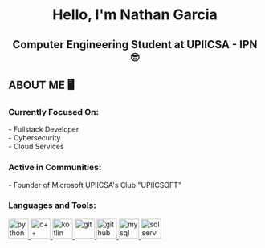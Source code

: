 <h1 align="center">Hello, I'm Nathan Garcia</h1>
<h2 align="center">Computer Engineering Student at UPIICSA - IPN 🤓</h2>

<h2 align="left">ABOUT ME 🖥️</h2>
<h3 align="left">Currently Focused On:</h3>
  <p align="left">- Fullstack Developer 
    <br>- Cybersecurity
    <br>- Cloud Services </p>

<h3 align="left">Active in Communities:</h3>
  <p align="left">- Founder of Microsoft UPIICSA's Club "UPIICSOFT"</p>

<h3 align="left">Languages and Tools:</h3>
<p align="left"> 
  <a href="https://www.python.org" target="_blank" rel="noreferrer"> <img src="https://cdn.jsdelivr.net/gh/devicons/devicon/icons/python/python-original.svg" alt="python" width="40" height="40"/> </a> 
  <a href="https://cplusplus.com/" target="_blank" rel="noreferrer"> <img src="https://cdn.jsdelivr.net/gh/devicons/devicon/icons/cplusplus/cplusplus-original.svg" alt="c++" width="40" height="40"/> </a> 
  <a href="https://kotlinlang.org/" target="_blank" rel="noreferrer"> <img src="https://cdn.jsdelivr.net/gh/devicons/devicon/icons/kotlin/kotlin-original.svg" alt="kotlin" width="40" height="40"/> </a> 
  <a href="https://git-scm.com/" target="_blank" rel="noreferrer"> <img src="https://cdn.jsdelivr.net/gh/devicons/devicon/icons/git/git-original.svg" alt="git" width="40" height="40"/> </a> 
  <a href="https://github.com/" target="_blank" rel="noreferrer"> <img src="https://www.svgrepo.com/show/450156/github.svg" alt="github" width="40" height="40"/> </a> 
  <a href="https://www.mysql.com/products/workbench/" target="_blank" rel="noreferrer"> <img src="https://cdn.jsdelivr.net/gh/devicons/devicon/icons/mysql/mysql-original-wordmark.svg" alt="mysql" width="40" height="40"/> </a> 
  <a href="https://www.microsoft.com/es-mx/sql-server/sql-server-downloads" target="_blank" rel="noreferrer"> <img src="https://github.com/NathanErak/NathanErak/assets/85259693/f240208d-5d12-4a04-a5c7-f4c32e5670b2" alt="sqlserver" width="40" height="40"/> </a> 
</p> 

<!-- <h2 align="left">Let's Connect 🚀</h2>
<p align="left">
  <a href="https://www.linkedin.com/in/nathanerak/" target="_blank" rel="noreferrer"> <img src="https://www.svgrepo.com/show/448234/linkedin.svg" alt="linkedin" width="40" height="40"/> </a> 
  <a href="https://twitter.com/nathanerak" target="_blank" rel="noreferrer"> <img src="https://www.svgrepo.com/show/475689/twitter-color.svg" alt="twitter" width="40" height="40"/> </a>
</p>

<!--
**NathanErak/NathanErak** is a ✨ _special_ ✨ repository because its `README.md` (this file) appears on your GitHub profile.

Here are some ideas to get you started:

- 🔭 I’m currently working on ...
- 🌱 I’m currently learning ...
- 👯 I’m looking to collaborate on ...
- 🤔 I’m looking for help with ...
- 💬 Ask me about ...
- 📫 How to reach me: ...
- 😄 Pronouns: ...
- ⚡ Fun fact: ...
-->

